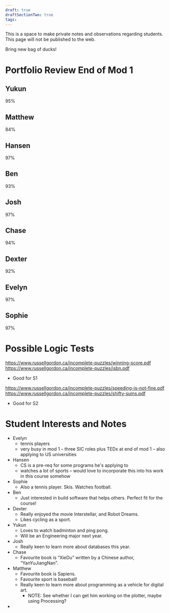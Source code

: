 ```yaml
---
draft: true
draftSectionTwo: true
tags:
---
```

This is a space to make private notes and observations regarding students. This page will not be published to the web.

Bring new bag of ducks!

# Portfolio Review End of Mod 1

## Yukun

95%

## Matthew

84%

## Hansen

97%

## Ben

93%

## Josh

97%

## Chase

94%

## Dexter

92%

## Evelyn

97%

## Sophie

97%

# Possible Logic Tests

https://www.russellgordon.ca/incomplete-puzzles/winning-score.pdf
https://www.russellgordon.ca/incomplete-puzzles/isbn.pdf

- Good for S1

https://www.russellgordon.ca/incomplete-puzzles/speeding-is-not-fine.pdf
https://www.russellgordon.ca/incomplete-puzzles/shifty-sums.pdf
- Good for S2

# Student Interests and Notes

- Evelyn
	- tennis players
	- very busy in mod 1 – three SIC roles plus TEDx at end of mod 1 – also applying to US universities
- Hansen
	- CS is a pre-req for some programs he's applying to
	- watches a lot of sports – would love to incorporate this into his work in this course somehow
- Sophie
	- Also a tennis player. Skis. Watches football.
- Ben
	- Just interested in build software that helps others. Perfect fit for the course!
- Dexter
	- Really enjoyed the movie Interstellar, and Robot Dreams.
	- Likes cycling as a sport.
- Yukun
	- Loves to watch badminton and ping pong.
	- Will be an Engineering major next year.
- Josh
	- Really keen to learn more about databases this year.
- Chase
	- Favourite book is “XieDu” written by a Chinese author, “YanYuJiangNan”.
- Matthew
	- Favourite book is Sapiens.
	- Favourite sport is baseball!
	- Really keen to learn more about programming as a vehicle for digital art.
		- NOTE: See whether I can get him working on the plotter, maybe using Processing?
- 